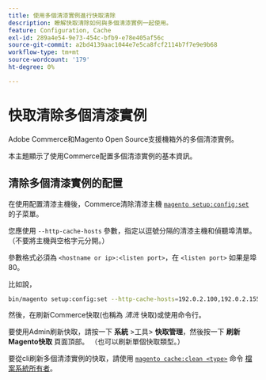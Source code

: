 ```yaml
---
title: 使用多個清漆實例進行快取清除
description: 瞭解快取清除如何與多個清漆實例一起使用。
feature: Configuration, Cache
exl-id: 289a4e54-9e73-454c-bfb9-e78e405af56c
source-git-commit: a2bd4139aac1044e7e5ca8fcf2114b7f7e9e9b68
workflow-type: tm+mt
source-wordcount: '179'
ht-degree: 0%

---
```


# 快取清除多個清漆實例

Adobe Commerce和Magento Open Source支援機箱外的多個清漆實例。

本主題顯示了使用Commerce配置多個清漆實例的基本資訊。

## 清除多個清漆實例的配置

在使用配置清漆主機後，Commerce清除清漆主機 [`magento setup:config:set`](../../installation/tutorials/deployment.md) 的子菜單。

您應使用 `--http-cache-hosts` 參數，指定以逗號分隔的清漆主機和偵聽埠清單。 （不要將主機與空格字元分開。）

參數格式必須為 `<hostname or ip>:<listen port>`，在 `<listen port>` 如果是埠80。

比如說，

```bash
bin/magento setup:config:set --http-cache-hosts=192.0.2.100,192.0.2.155:8080
```

然後，在刷新Commerce快取(也稱為 _清洗_ 快取)或使用命令行。

要使用Admin刷新快取，請按一下 **系統** >工具> **快取管理**，然後按一下 **刷新Magento快取** 頁面頂部。 （也可以刷新單個快取類型。）

要從cli刷新多個清漆實例的快取，請使用 [`magento cache:clean <type>`](../cli/manage-cache.md#clean-and-flush-cache-types) 命令 [檔案系統所有者](../../installation/prerequisites/file-system/overview.md)。
